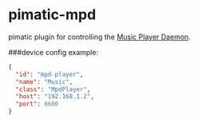 pimatic-mpd
===========

pimatic plugin for controlling the [Music Player Daemon](http://www.musicpd.org/).

###device config example:

```json
{
  "id": "mpd-player",
  "name": "Music",
  "class": "MpdPlayer",
  "host": "192.168.1.2",
  "port": 6600
}
```